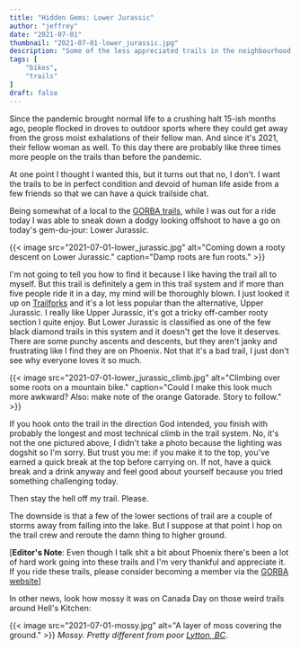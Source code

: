 ```yaml
---
title: "Hidden Gems: Lower Jurassic"
author: "jeffrey"
date: "2021-07-01"
thumbnail: "2021-07-01-lower_jurassic.jpg"
description: "Some of the less appreciated trails in the neighbourhood."
tags: [
    "bikes",
    "trails"
]
draft: false
---
```


Since the pandemic brought normal life to a crushing halt 15-ish months ago, people flocked in droves to outdoor sports where they could get away from the gross moist exhalations of their fellow man. And since it's 2021, their fellow woman as well. To this day there are probably like three times more people on the trails than before the pandemic.

At one point I thought I wanted this, but it turns out that no, I don't. I want the trails to be in perfect condition and devoid of human life aside from a few friends so that we can have a quick trailside chat.

Being somewhat of a local to the [GORBA trails](https://www.gorba.ca), while I was out for a ride today I was able to sneak down a dodgy looking offshoot to have a go on today's gem-du-jour: Lower Jurassic.

{{< image src="2021-07-01-lower_jurassic.jpg" alt="Coming down a rooty descent on Lower Jurassic." caption="Damp roots are fun roots." >}}

I'm not going to tell you how to find it because I like having the trail all to myself. But this trail is definitely a gem in this trail system and if more than five people ride it in a day, my mind will be thoroughly blown. I just looked it up on [Trailforks](https://www.trailforks.com) and it's a lot less popular than the alternative, Upper Jurassic. I really like Upper Jurassic, it's got a tricky off-camber rooty section I quite enjoy. But Lower Jurassic is classified as one of the few black diamond trails in this system and it doesn't get the love it deserves. There are some punchy ascents and descents, but they aren't janky and frustrating like I find they are on Phoenix. Not that it's a bad trail, I just don't see why everyone loves it so much.

{{< image src="2021-07-01-lower_jurassic_climb.jpg" alt="Climbing over some roots on a mountain bike." caption="Could I make this look much more awkward? Also: make note of the orange Gatorade. Story to follow." >}}

If you hook onto the trail in the direction God intended, you finish with probably the longest and most technical climb in the trail system. No, it's not the one pictured above, I didn't take a photo because the lighting was dogshit so I'm sorry. But trust you me: if you make it to the top, you've earned a quick break at the top before carrying on. If not, have a quick break and a drink anyway and feel good about yourself because you tried something challenging today.

Then stay the hell off my trail. Please.

The downside is that a few of the lower sections of trail are a couple of storms away from falling into the lake. But I suppose at that point I hop on the trail crew and reroute the damn thing to higher ground.

[**Editor's Note**: Even though I talk shit a bit about Phoenix there's been a lot of hard work going into these trails and I'm very thankful and appreciate it. If you ride these trails, please consider becoming a member via the [GORBA website](https://www.gorba.ca)]

In other news, look how mossy it was on Canada Day on those weird trails around Hell's Kitchen:

{{< image src="2021-07-01-mossy.jpg" alt="A layer of moss covering the ground." >}} <span style="font-size: 0.9rem;">*Mossy. Pretty different from poor [Lytton, BC](https://www.cbc.ca/news/canada/british-columbia/bc-wildfires-lytton-july-1-2021-1.6087311)*.</span>